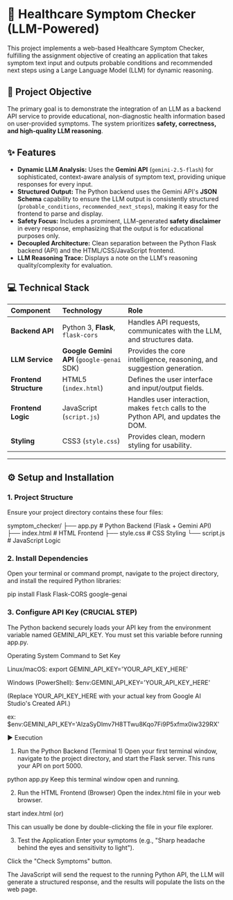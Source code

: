 # 🏥 Healthcare Symptom Checker (LLM-Powered)

This project implements a web-based Healthcare Symptom Checker, fulfilling the assignment objective of creating an application that takes symptom text input and outputs probable conditions and recommended next steps using a Large Language Model (LLM) for dynamic reasoning.

## 🎯 Project Objective

The primary goal is to demonstrate the integration of an LLM as a backend API service to provide educational, non-diagnostic health information based on user-provided symptoms. The system prioritizes **safety, correctness, and high-quality LLM reasoning**.

## ✨ Features

* **Dynamic LLM Analysis:** Uses the **Gemini API** (`gemini-2.5-flash`) for sophisticated, context-aware analysis of symptom text, providing unique responses for every input.
* **Structured Output:** The Python backend uses the Gemini API's **JSON Schema** capability to ensure the LLM output is consistently structured (`probable_conditions`, `recommended_next_steps`), making it easy for the frontend to parse and display.
* **Safety Focus:** Includes a prominent, LLM-generated **safety disclaimer** in every response, emphasizing that the output is for educational purposes only.
* **Decoupled Architecture:** Clean separation between the Python Flask backend (API) and the HTML/CSS/JavaScript frontend.
* **LLM Reasoning Trace:** Displays a note on the LLM's reasoning quality/complexity for evaluation.

## 💻 Technical Stack

| Component | Technology | Role |
| :--- | :--- | :--- |
| **Backend API** | Python 3, **Flask**, `flask-cors` | Handles API requests, communicates with the LLM, and structures data. |
| **LLM Service** | **Google Gemini API** (`google-genai` SDK) | Provides the core intelligence, reasoning, and suggestion generation. |
| **Frontend Structure** | HTML5 (`index.html`) | Defines the user interface and input/output fields. |
| **Frontend Logic** | JavaScript (`script.js`) | Handles user interaction, makes `fetch` calls to the Python API, and updates the DOM. |
| **Styling** | CSS3 (`style.css`) | Provides clean, modern styling for usability. |

---

## ⚙️ Setup and Installation

### 1. Project Structure

Ensure your project directory contains these four files:

symptom_checker/
├── app.py          # Python Backend (Flask + Gemini API)
├── index.html      # HTML Frontend
├── style.css       # CSS Styling
└── script.js       # JavaScript Logic


### 2. Install Dependencies

Open your terminal or command prompt, navigate to the project directory, and install the required Python libraries:

pip install Flask Flask-CORS google-genai

### 3. Configure API Key (CRUCIAL STEP)
The Python backend securely loads your API key from the environment variable named GEMINI_API_KEY. You must set this variable before running app.py.

Operating System	Command to Set Key

Linux/macOS:	export GEMINI_API_KEY='YOUR_API_KEY_HERE'

Windows (PowerShell):	$env:GEMINI_API_KEY='YOUR_API_KEY_HERE'

(Replace YOUR_API_KEY_HERE with your actual key from Google AI Studio's Created API.)

ex: $env:GEMINI_API_KEY='AIzaSyDlmv7H8TTwu8Kqo7Fi9P5xfmx0iw329RX'

▶️ Execution
1. Run the Python Backend (Terminal 1)
Open your first terminal window, navigate to the project directory, and start the Flask server. This runs your API on port 5000.

python app.py
Keep this terminal window open and running.

2. Run the HTML Frontend (Browser)
Open the index.html file in your web browser. 

start index.html (or)

This can usually be done by double-clicking the file in your file explorer.

3. Test the Application
Enter your symptoms (e.g., "Sharp headache behind the eyes and sensitivity to light").

Click the "Check Symptoms" button.


The JavaScript will send the request to the running Python API, the LLM will generate a structured response, and the results will populate the lists on the web page.


